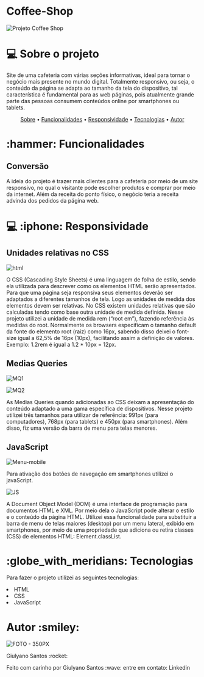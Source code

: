 # Coffee-Shop

![Projeto Coffee Shop ](https://user-images.githubusercontent.com/94020264/180662474-38858433-a68c-410c-b0e9-dc323324d6a0.png)

## <h1> :computer: Sobre o projeto </h1>
<p id='sobre'> Site de uma cafeteria com várias seções informativas, ideal para tornar o negócio mais presente no mundo digital. Totalmente responsivo, ou seja, o conteúdo da página se adapta ao tamanho da tela do dispositivo, tal característica é fundamental para as web páginas, pois atualmente grande parte das pessoas consumem conteúdos online por smartphones ou tablets.</p>

<p align="center">
 <a href="#sobre">Sobre</a> •
 <a href="#functions">Funcionalidades</a> • 
  <a href="#responsivo">Responsividade</a> •
 <a href="#tecnologias">Tecnologias</a> •  
 <a href="#autor">Autor</a> 
</p>

<h1 id="functions"> :hammer: Funcionalidades</h1>

## Conversão
<p> A ideia do projeto é trazer mais clientes para a cafeteria por meio de um site responsivo, no qual o visitante pode escolher produtos e comprar por meio da internet. Além da receita do ponto físico, o negócio teria a receita advinda dos pedidos da página web. </p>

<h1 id="responsivo"> 💻 :iphone: Responsividade</h1>

## Unidades relativas no CSS  

![html](https://user-images.githubusercontent.com/94020264/183547543-2e70e0c2-400a-478c-874a-08e8403a2df8.png) 

<p> O CSS (Cascading Style Sheets) é uma linguagem de folha de estilo, sendo ela  utilizada para descrever como os elementos HTML serão apresentados. Para que uma página seja responsiva seus elementos deverão ser adaptados a diferentes tamanhos de tela. Logo as unidades de medida dos elementos devem ser relativas. No CSS existem unidades relativas que são calculadas tendo como base outra unidade de medida definida. Nesse projeto utilizei a unidade de medida rem (“root em”), fazendo referência às medidas do root. Normalmente os browsers especificam o tamanho default da fonte do elemento root (raiz) como 16px, sabendo disso deixei o font-size igual a 62,5% de 16px (10px), facilitando assim a definição de valores. Exemplo: 1.2rem é igual a 1.2 * 10px = 12px. </p>

## Medias Queries 


![MQ1](https://user-images.githubusercontent.com/94020264/183547769-7a81865e-67ed-4a04-b57c-f99440ceb4e3.png)

![MQ2](https://user-images.githubusercontent.com/94020264/183548375-ec81d400-10c1-43ce-be05-8f0019f80970.png)


<p> As Medias Queries quando adicionadas ao CSS deixam a apresentação do conteúdo adaptado a uma gama específica de dispositivos. Nesse projeto utilizei três tamanhos para utilizar de referência: 991px (para computadores), 768px (para tablets) e 450px (para smartphones). Além disso, fiz uma versão da barra de menu para telas menores.  </p>

## JavaScript

![Menu-mobile](https://user-images.githubusercontent.com/94020264/183554876-942e1ccf-6190-4980-a4bc-683e2248d26f.png)

<p> Para ativação dos botões de navegação em smartphones utilizei o javaScript. </p>


![JS](https://user-images.githubusercontent.com/94020264/183790477-46101d06-7bed-4888-ba63-103f3fb7af33.png)

<p> A Document Object Model (DOM) é uma interface de programação para documentos HTML e XML. Por meio dela o JavaScript pode alterar o estilo e o conteúdo da página HTML. Utilizei essa funcionalidade para substituir a barra de menu de telas maiores (desktop) por um menu lateral, exibido em smartphones, por meio de uma propriedade que adiciona ou retira classes (CSS) de elementos HTML: Element.classList. </p>

<h1 id="tecnologias"> :globe_with_meridians: Tecnologias</h1>
<p> Para fazer o projeto utilizei as seguintes tecnologias: </p>
<li>HTML</li>
<li>CSS</li>
<li>JavaScript</li>

<h1 id='autor'> Autor  :smiley: </h1>

![FOTO - 350PX](https://user-images.githubusercontent.com/94020264/183787084-858f7888-1be2-4329-add6-221bbab214d3.png)

<p> Giulyano Santos :rocket: </p>
<p> Feito com carinho por Giulyano Santos :wave: entre em contato: <a href='https://www.linkedin.com/in/giulyano-santos-a92b6917b/' style='text-decoration:none;' target="_blank" > Linkedin </a> </p>



